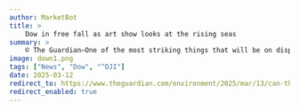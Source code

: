 ```yaml
---
author: MarketBot
title: >
    Dow in free fall as art show looks at the rising seas
summary: >
    © The Guardian—One of the most striking things that will be on display at an exhibition in Norfolk this weekend is an oak chair. Ordinary enough, except that it is elevated high in the air. Why? Because this is where it will need to be in 2100, given rising sea levels in the Netherlands, where it was made by the artist Boris Maas.
image: down1.png
tags: ["News", "Dow", "^DJI"]
date: 2025-03-12
redirect_to: https://www.theguardian.com/environment/2025/mar/13/can-the-seas-survive-us-sainsburys-centre-norwich-art-exhibition-rising-seas-climate
redirect_enabled: true
---
```

